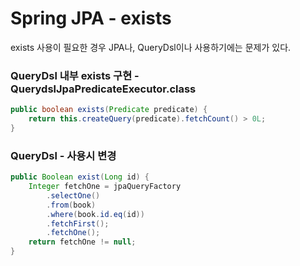 # Spring JPA - exists

exists 사용이 필요한 경우 JPA나, QueryDsl이나 사용하기에는 문제가 있다.

### QueryDsl 내부 exists 구현 - QuerydslJpaPredicateExecutor.class
```java
public boolean exists(Predicate predicate) {
    return this.createQuery(predicate).fetchCount() > 0L;
}
```
### QueryDsl - 사용시 변경
```java
public Boolean exist(Long id) {
    Integer fetchOne = jpaQueryFactory
        .selectOne()
        .from(book)
        .where(book.id.eq(id))
        .fetchFirst();
        .fetchOne();
    return fetchOne != null;
}
```